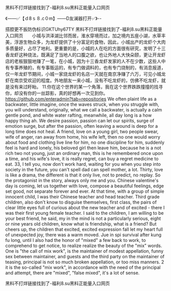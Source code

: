 黑料不打烊链接找到了-福利8.su黑料正能量入口网页

《——✅【ｄ8ｓ８.c０m】——D友澜器打开✅》--

搭腔更不扳防伪标识GKTUhy67TY
黑料不打烊链接找到了-福利8.su黑料正能量入口网页　　小城与洪泽湖比邻而居，淮水穿境而过，加之境内五座小湖，水草丰美，浮游生物众多，为龙虾提供了十分富足的食物，因此，小城出产的龙虾个大肉多质量好，占尽了地利。更重要的是，小城的人在吃的方面很有研究，发明了十三香龙虾这种烧法，既满足了当地人的口腹之欲，也让外地人大快朵颐，更让开龙虾店的老板狠狠地赚了一笔，在小城，因为十三香龙虾发家的人不在少数，这些人中有专事养殖的，有专事贩运的，有专门做调料的，也有专门烧制的，有消息报道，仅一年龙虾节期间，小城一家烧龙虾的名店一天就在南京净赚了六万，可见小城龙虾在南京受欢迎的程度。外地朋友一来小城，没有不吃龙虾的，仿佛不吃龙虾，就是没有来过盱眙。
	11.你在这个世界的某一个角落，我在这个世界跌跌撞撞的找寻你，却没有你的一丝踪影，真的好想再一次见到你。
https://github.com/enteradmin?tab=repositories
We often plaint life as a backwater, little imagine, once the waves struck, when you struggle with, you will understand, originally, what we call a backwater, is actually a calm gentle pond, and white water rafting, meanwhile, all day long is a how happy thing ah.
We desire passion, passion can let our spirits, surge of emotion surge, but after the passion, often leaving a wound is deep for a long time does not heal.
A friend, love on a young girl, two people swear, wife of anger, ran away from home, his wife left, then no one would worry about food and clothing live line for him, no one discipline for him, suddenly feel is hard and lonely, his beloved girl then leave him, because he is a not rich two not young, just an ordinary man, this is he remembered once upon a time, and his wife's love, it is really regret, can buy a regret medicine to eat.
33, I tell you, now don't work hard, waiting for you when you step into society in the future, you can't spell dad can spell mother, a lot.
Thirty, love is like a drama, the different is that it only live, not to predict, no replay.
So the protagonist in the story, always only me and you.
Chinese valentine's day is coming, let us together with love, compose a beautiful feelings, edge set good, not separate forever and ever.
At that time, with a group of simple innocent child, I was their Chinese teacher and head teacher.
Third grade children, also don't know to disguise themselves, first class, the pairs of clear little eyes full of curious about the new teacher and of excited - there I was their first young female teacher.
I said to the children, I am willing to be your best friend, he said, my in the mind is not a particularly serious, eight or nine years old children, know what is friendship, what is a friend?
But cheers up, the children that excited, excited expression fall let my heart full of unexpected joy, there was a warm moved.
Jue in spi survival after kung fu long, until I also had the honor of "mixed" a few back to work, to comprehend to get notice, to realize realize the beauty of the "mix" words.
One is "the call of mix work", is the maintainer of modest appellation, funny sex between maintainer, and guests and the third party on the maintainer of teasing, principal is not so much broken appellation, or too miss manners.
2 it is the so-called "mix work", in accordance with the need of the principal and attempt, there are "mixed", "false mixed", it's a lot of sense.




黑料不打烊链接找到了-福利8.su黑料正能量入口网页
